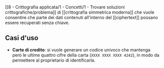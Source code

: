 [[8 - Crittografia applicata/1 - Concetti/1 - Trovare soluzioni crittografiche/problema]] di [[crittografia simmetrica moderna]] che vuole consentire che parte dei dati contenuti all'interno del [[ciphertext]] possano essere recuperati senza chiave.

## Casi d'uso

- **Carte di credito**: si vuole generare un codice univoco che mantenga però le ultime quattro cifre della carta (`XXXX XXXX XXXX 4242`), in modo da permettere al proprietario di identificarla.
